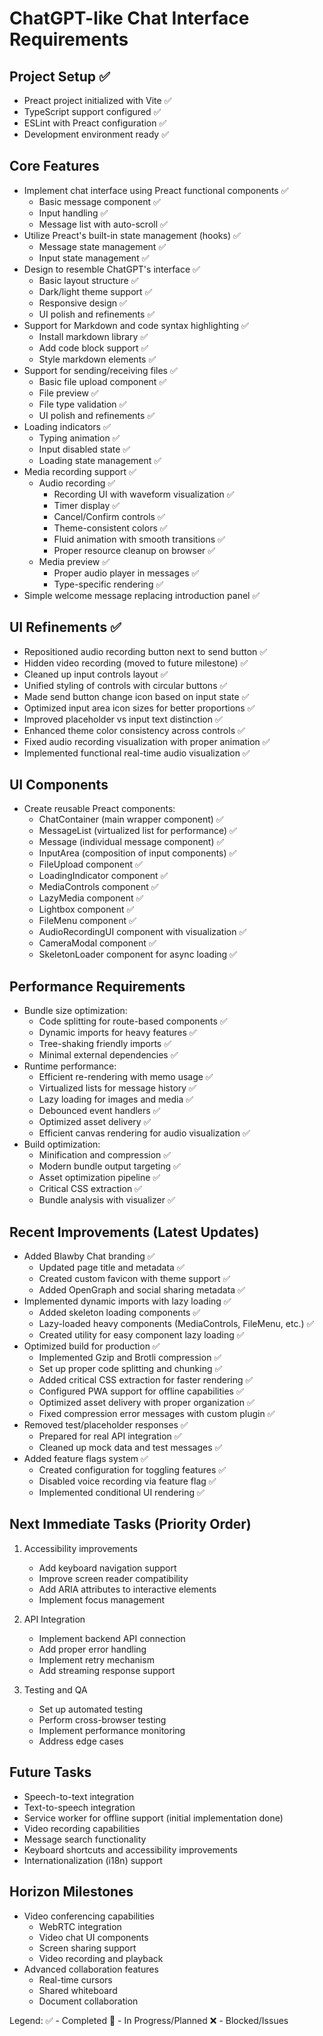 # ChatGPT-like Chat Interface Requirements

## Project Setup ✅
- Preact project initialized with Vite ✅
- TypeScript support configured ✅
- ESLint with Preact configuration ✅
- Development environment ready ✅

## Core Features
- Implement chat interface using Preact functional components ✅
  - Basic message component ✅
  - Input handling ✅
  - Message list with auto-scroll ✅
- Utilize Preact's built-in state management (hooks) ✅
  - Message state management ✅
  - Input state management ✅
- Design to resemble ChatGPT's interface ✅
  - Basic layout structure ✅
  - Dark/light theme support ✅
  - Responsive design ✅
  - UI polish and refinements ✅
- Support for Markdown and code syntax highlighting ✅
  - Install markdown library ✅
  - Add code block support ✅
  - Style markdown elements ✅
- Support for sending/receiving files ✅
  - Basic file upload component ✅
  - File preview ✅
  - File type validation ✅
  - UI polish and refinements ✅
- Loading indicators ✅
  - Typing animation ✅
  - Input disabled state ✅
  - Loading state management ✅
- Media recording support ✅
  - Audio recording ✅
    - Recording UI with waveform visualization ✅
    - Timer display ✅
    - Cancel/Confirm controls ✅
    - Theme-consistent colors ✅
    - Fluid animation with smooth transitions ✅
    - Proper resource cleanup on browser ✅
  - Media preview ✅
    - Proper audio player in messages ✅
    - Type-specific rendering ✅
- Simple welcome message replacing introduction panel ✅

## UI Refinements ✅
- Repositioned audio recording button next to send button ✅
- Hidden video recording (moved to future milestone) ✅
- Cleaned up input controls layout ✅
- Unified styling of controls with circular buttons ✅
- Made send button change icon based on input state ✅
- Optimized input area icon sizes for better proportions ✅
- Improved placeholder vs input text distinction ✅
- Enhanced theme color consistency across controls ✅
- Fixed audio recording visualization with proper animation ✅
- Implemented functional real-time audio visualization ✅

## UI Components
- Create reusable Preact components:
  - ChatContainer (main wrapper component) ✅
  - MessageList (virtualized list for performance) ✅
  - Message (individual message component) ✅
  - InputArea (composition of input components) ✅
  - FileUpload component ✅
  - LoadingIndicator component ✅
  - MediaControls component ✅
  - LazyMedia component ✅
  - Lightbox component ✅
  - FileMenu component ✅
  - AudioRecordingUI component with visualization ✅
  - CameraModal component ✅
  - SkeletonLoader component for async loading ✅

## Performance Requirements
- Bundle size optimization:
  - Code splitting for route-based components ✅
  - Dynamic imports for heavy features ✅
  - Tree-shaking friendly imports ✅
  - Minimal external dependencies ✅
- Runtime performance:
  - Efficient re-rendering with memo usage ✅
  - Virtualized lists for message history ✅
  - Lazy loading for images and media ✅
  - Debounced event handlers ✅
  - Optimized asset delivery ✅
  - Efficient canvas rendering for audio visualization ✅
- Build optimization:
  - Minification and compression ✅
  - Modern bundle output targeting ✅
  - Asset optimization pipeline ✅
  - Critical CSS extraction ✅
  - Bundle analysis with visualizer ✅

## Recent Improvements (Latest Updates)
- Added Blawby Chat branding ✅
  - Updated page title and metadata ✅
  - Created custom favicon with theme support ✅
  - Added OpenGraph and social sharing metadata ✅
- Implemented dynamic imports with lazy loading ✅
  - Added skeleton loading components ✅
  - Lazy-loaded heavy components (MediaControls, FileMenu, etc.) ✅
  - Created utility for easy component lazy loading ✅
- Optimized build for production ✅
  - Implemented Gzip and Brotli compression ✅
  - Set up proper code splitting and chunking ✅
  - Added critical CSS extraction for faster rendering ✅
  - Configured PWA support for offline capabilities ✅
  - Optimized asset delivery with proper organization ✅
  - Fixed compression error messages with custom plugin ✅
- Removed test/placeholder responses ✅
  - Prepared for real API integration ✅
  - Cleaned up mock data and test messages ✅
- Added feature flags system ✅
  - Created configuration for toggling features ✅
  - Disabled voice recording via feature flag ✅
  - Implemented conditional UI rendering ✅

## Next Immediate Tasks (Priority Order)
1. Accessibility improvements
   - Add keyboard navigation support
   - Improve screen reader compatibility
   - Add ARIA attributes to interactive elements
   - Implement focus management

2. API Integration
   - Implement backend API connection
   - Add proper error handling
   - Implement retry mechanism
   - Add streaming response support

3. Testing and QA
   - Set up automated testing
   - Perform cross-browser testing
   - Implement performance monitoring
   - Address edge cases

## Future Tasks
- Speech-to-text integration
- Text-to-speech integration
- Service worker for offline support (initial implementation done)
- Video recording capabilities
- Message search functionality
- Keyboard shortcuts and accessibility improvements
- Internationalization (i18n) support

## Horizon Milestones
- Video conferencing capabilities
  - WebRTC integration
  - Video chat UI components
  - Screen sharing support
  - Video recording and playback
- Advanced collaboration features
  - Real-time cursors
  - Shared whiteboard
  - Document collaboration

Legend:
✅ - Completed
🔄 - In Progress/Planned
❌ - Blocked/Issues 